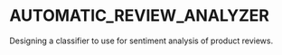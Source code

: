 # AUTOMATIC_REVIEW_ANALYZER
Designing a classifier to use for sentiment analysis of product reviews. 
